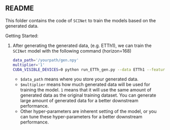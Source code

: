 ## README

This folder contains the code of `SCINet` to train the models based on the generated data.

Getting Started:

1. After generating the generated data, (e.g. ETTh1), we can train the `SCINet` model with the following command (horizon=168)
    ```bash
    data_path='/yourpath/gen.npy'
    multiplier='1'
    CUDA_VISIBLE_DEVICES=0 python run_ETTh_gen.py --data ETTh1 --features M --seq_len 336 --label_len 168 --pred_len 168 --hidden-size 4 --stacks 1 --levels 3 --lr 5e-4 --batch_size 32 --dropout 0.5 --model_name etth1_M_I336_O168_lr5e-4_bs32_dp0.5_h4_s1l3 --gen_path $data_path --multiplier $multiplier --augment '' --syn_model_name 'aecgan-x1' 
    ```
    - `$data_path` means where you store your generated data.
    - `$multiplier` means how much generated data will be used for training the model. `1` means that it will use the same amount of generated data as the original training dataset. You can generate large amount of generated data for a better downstream performance.
    - Other hyper-parameters are inherent setting of the model, or you can tune these hyper-parameters for a better downstream performance.